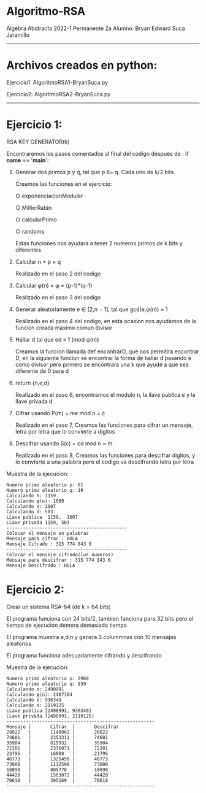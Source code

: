 # Algoritmo-RSA

Algebra Abstracta
2022-1
Permanente 2a
Alumno: Bryan Edward Suca Jaramillo
____________________________________________________________________________________________

# Archivos creados en python:

Ejercicio1: AlgoritmoRSA1-BryanSuca.py

Ejercicio2: AlgoritmoRSA2-BryanSuca.py

_____________________________________________________________________________________________

# Ejercicio 1:

RSA KEY GENERATOR(k)

Encontraremos los pasos comentados al final del codigo despues de : if __name__ == '__main__':

1.	Generar dos primos p y q, tal que p 6= q. Cada uno de k/2 bits.

    Creamos las funciones en el ejercicio:
    
    ○ exponenciacionModular
   
    ○ MiillerRabin
    
    ○ calcularPrimo
    
    ○ randoms
    
    Estas funciones nos ayudara a tener 2 numeros primos de k bits y diferentes
    
2.	Calcular n = p × q

    Realizado en el paso 2 del codigo 
    
3.	Calcular φ(n) = φ = (p-1)*(q-1)

    Realizado en el paso 3 del codigo

4.	Generar aleatoriamente e ∈ [2,n − 1], tal que gcd(e,φ(n)) = 1

    Realizado en el paso 4 del codigo, en esta ocasion nos ayudamos de la funcion creada maximo comun divisor 
    
5.	Hallar d tal que ed ≡ 1 (mod φ(n))

    Creamos la funcion llamada def encontrarD, que nos permitira encontrar D, en la siguiente funcion se encontrar la forma de hallar d pasando e como divisor pero primero se encontrara una k que ayude a que sea diferente de 0 para d
    
6.	return {n,e,d}

    Realizado en el paso 6, encontramos el modulo n, la llave publica e y la llave privada d
    
 7. Cifrar usando P(m) = me mod n = c
  
    Realizado en el paso 7, Creamos las funciones para cifrar un mensaje, letra por letra que lo convierte a digitos
 
 8. Descifrar usando S(c) = cd mod n = m.
 
    Realizado en el paso 8, Creamos las funciones para descifrar digitos, y lo convierte a una palabra pero el codigo va descifrando letra por letra


Muestra de la ejecucion:

    Numero primo aleatorio p: 61
    Numero primo aleatorio q: 19
    Calculando n: 1159
    Calculando φ(n): 1080
    Calculando e: 1007
    Calculando d: 503
    LLave publica  1159,  1007
    LLave privada 1159, 503
    --------------------------------------------
    Colocar el mensaje en palabras
    Mensaje para cifrar : HOLA
    Mensaje Cifrado : 315 774 843 0  
    --------------------------------------------
    Colocar el mensaje cifrado(los numeros)
    Mensaje para descifrar : 315 774 843 0
    Mensaje Descifrado : HOLA 

# Ejercicio 2:

Crear un sistema RSA-64 (de k = 64 bits)

El programa funciona con 24 bits/2, tambien funciona para 32 bits pero el tiempo de ejecucion demora demasiado tiempo

El programa muestra e,d,n y genera 3 colummnas con 10 mensajes aleatorios

El programa funciona adecuadamente cifrando y descifrando


Muestra de la ejecucion:

    Numero primo aleatorio p: 2969
    Numero primo aleatorio q: 839
    Calculando n: 2490991
    Calculando φ(n): 2487184
    Calculando e: 936349
    Calculando d: 2119125
    LLave publica [2490991, 936349]
    LLave privada [2490991, 2119125]
    ------------------------------------------------------
    Mensaje |       Cifrar  |       Descifrar   
    28822   |       1140062 |       28822
    74601   |       2353311 |       74601
    35904   |       815932  |       35904
    72201   |       2376071 |       72201
    23795   |       16088   |       23795
    46773   |       1325458 |       46773
    73800   |       1112599 |       73800
    10098   |       805778  |       10098
    44428   |       1563072 |       44428
    70618   |       305169  |       70618
    ------------------------------------------------------
